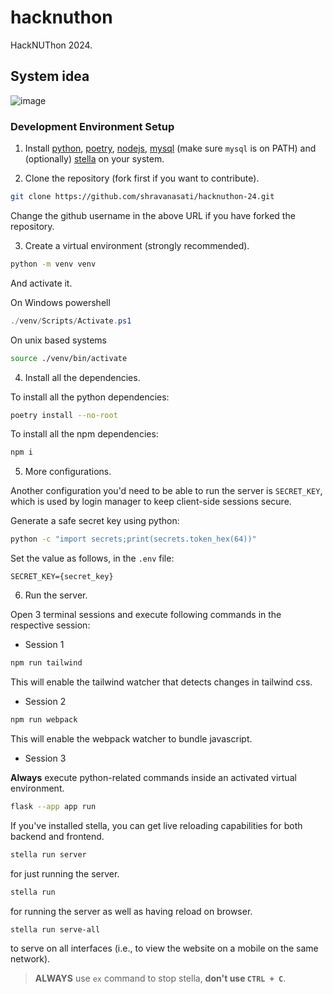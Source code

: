 # hacknuthon

HackNUThon 2024.

## System idea
![image](https://github.com/shravanasati/hacknuthon-24/blob/master/static/images/fun.png)

### Development Environment Setup

1. Install [python](https://python.org), [poetry](https://python-poetry.org/), [nodejs](https://nodejs.org/en/download), [mysql](https://www.mysql.com/products/community/) (make sure `mysql` is on PATH) and (optionally) [stella](https://github.com/shravanasati/stellapy) on your system.

2. Clone the repository (fork first if you want to contribute).

```sh
git clone https://github.com/shravanasati/hacknuthon-24.git
```

Change the github username in the above URL if you have forked the repository.

3. Create a virtual environment (strongly recommended).

```sh
python -m venv venv
```

And activate it.

On Windows powershell

```powershell
./venv/Scripts/Activate.ps1
```

On unix based systems

```sh
source ./venv/bin/activate
```

4. Install all the dependencies.

To install all the python dependencies:

```sh
poetry install --no-root
```

To install all the npm dependencies:

```sh
npm i
```


<!-- 5. Setup the database.

Login into MySQL using the command:

```sh
mysql -u {username} -p
```

Create the `hacknuthon` database:

```sh
create database hacknuthon;
```

Now, go the project base and add a file named with `.env` with the following content:

```
MYSQL_USERNAME={username}
MYSQL_PASSWORD={password}
MYSQL_HOST=localhost
MYSQL_PORT=3306
DB_POOL_SIZE=50
DB_POOL_RECYCLE=1800
```

The host and port arguments here are the default ones. If your MySQL server runs on a different host and port, modify them accordingly. The `DB_POOL_SIZE` indicates the size of connection pool used my SQLAlchemy. The `DB_POOL_RECYCLE` value indicates the duration in seconds after which the connection should be recycled

(don't include curly braces in the file) -->

5. More configurations.

Another configuration you'd need to be able to run the server is `SECRET_KEY`, which is used by login manager to keep client-side sessions secure.

Generate a safe secret key using python:

```sh
python -c "import secrets;print(secrets.token_hex(64))"
```

Set the value as follows, in the `.env` file:

```
SECRET_KEY={secret_key}
```

6. Run the server.

Open 3 terminal sessions and execute following commands in the respective session:

- Session 1

```sh
npm run tailwind
```

This will enable the tailwind watcher that detects changes in tailwind css.

- Session 2

```sh
npm run webpack
```

This will enable the webpack watcher to bundle javascript.

- Session 3

**Always** execute python-related commands inside an activated virtual environment.

```sh
flask --app app run
```

If you've installed stella, you can get live reloading capabilities for both backend and frontend.

```sh
stella run server
```

for just running the server.

```sh
stella run
```

for running the server as well as having reload on browser.

```sh
stella run serve-all
```

to serve on all interfaces (i.e., to view the website on a mobile on the same network).

> **ALWAYS** use `ex` command to stop stella, **don't use `CTRL + C`**.
